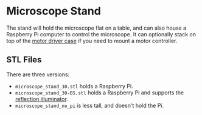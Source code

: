 # Microscope Stand
The stand will hold the microscope flat on a table, and can also house a Raspberry Pi computer to control the microscope.  It can optionally stack on top of the [motor driver case](./motor_driver_case.md) if you need to mount a motor controller.

## STL Files
There are three versions:
* ``microscope_stand_30.stl`` holds a Raspberry Pi.
* ``microscope_stand_30-BS.stl`` holds a Raspberry Pi and supports the [reflection illuminator](./reflection_illuminator).
* ``microscope_stand_no_pi`` is less tall, and doesn't hold the Pi.
